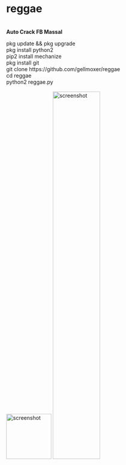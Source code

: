 # reggae
<br><span size="20px" color="#777"><b>Auto Crack FB Massal</b></span>
<p>
  pkg update && pkg upgrade<br>
  pkg install python2<br>
  pip2 install mechanize<br>
  pkg install git<br>
  git clone https://github.com/gellmoxer/reggae<br>
  cd reggae<br>
  python2 reggae.py<br>
  <br>
<img src="https://github.com/gellmoxer/pic/blob/master/reggae.jpg" width="120px" alt="screenshot">
<img src="https://github.com/gellmoxer/pic/blob/master/garudaind.png" width="50%" alt="screenshot">

<br>
